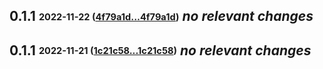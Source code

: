 ## **0.1.1** <sub><sup>2022-11-22 ([4f79a1d...4f79a1d](https://github.com/d3psi/tectonica/compare/4f79a1d...4f79a1d?diff=split))</sup></sub> *no relevant changes*
## **0.1.1** <sub><sup>2022-11-21 ([1c21c58...1c21c58](https://github.com/d3psi/tectonica/compare/1c21c58...1c21c58?diff=split))</sup></sub> *no relevant changes*
